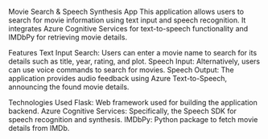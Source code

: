 Movie Search & Speech Synthesis App
This application allows users to search for movie information using text input and speech recognition. It integrates Azure Cognitive Services for text-to-speech functionality and IMDbPy for retrieving movie details.

Features
Text Input Search: Users can enter a movie name to search for its details such as title, year, rating, and plot.
Speech Input: Alternatively, users can use voice commands to search for movies.
Speech Output: The application provides audio feedback using Azure Text-to-Speech, announcing the found movie details.

Technologies Used
Flask: Web framework used for building the application backend.
Azure Cognitive Services: Specifically, the Speech SDK for speech recognition and synthesis.
IMDbPy: Python package to fetch movie details from IMDb.
